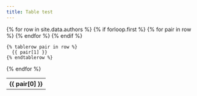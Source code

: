 ```yaml
---
title: Table test
---
```


<table>
  {% for row in site.data.authors %}
    {% if forloop.first %}
    <tr>
      {% for pair in row %}
        <th>{{ pair[0] }}</th>
      {% endfor %}
    </tr>
    {% endif %}
  
    {% tablerow pair in row %}
      {{ pair[1] }}
    {% endtablerow %}
  {% endfor %}
  
</table>
